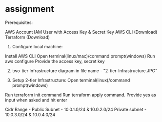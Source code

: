 # assignment

Prerequisites:

AWS Account
IAM User with Access Key & Secret Key
AWS CLI (Download)
Terraform (Download)

1. Configure local machine:

Install AWS CLI
Open terminal(linux/mac)/command prompt(windows)
Run aws configure
Provide the access key, secret key


2. two-tier Infrastructure diagram in file name - "2-tier-Infrastructure.JPG"

3. Setup 2-tier Infrastructure:
Open terminal(linux)/command prompt(windows)

Run terraform init command
Run terraform apply command. 
Provide yes as input when asked and hit enter


Cidr Range - 
Public Subnet - 10.0.1.0/24 & 10.0.2.0/24
Private subnet - 10.0.3.0/24 & 10.0.4.0/24
